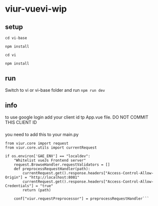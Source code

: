 # viur-vuevi-wip

## setup
`cd vi-base`

`npm install`

`cd vi`

`npm install`

## run
Switch to vi or vi-base folder and run `npm run dev`

## info
to use google login add your client id tp App.vue file.
DO NOT COMMIT THIS CLIENT ID

###
you need to add this to your main.py
```import os
from viur.core import request
from viur.core.utils import currentRequest

if os.environ['GAE_ENV'] == "localdev":
	"Whitelist vueJs Frontend server"
	request.BrowseHandler.requestValidators = []
	def preprocessRequestHandler(path):
		currentRequest.get().response.headers["Access-Control-Allow-Origin"] = "http://localhost:8081"
		currentRequest.get().response.headers["Access-Control-Allow-Credentials"] = "true"
		return (path)

	conf["viur.requestPreprocessor"] = preprocessRequestHandler```
